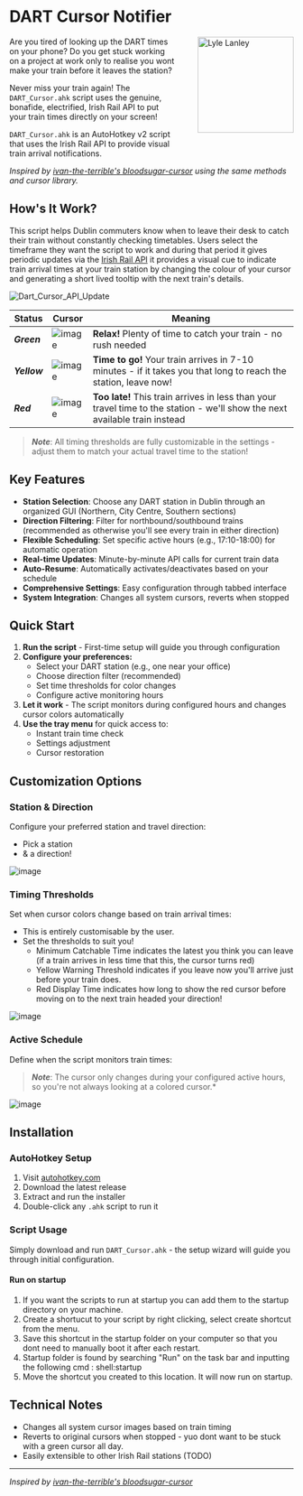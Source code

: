 # DART Cursor Notifier

<div align="left">
<img src="https://github.com/user-attachments/assets/70ecc62a-2056-403d-8a0a-ebeb2d82e827" alt="Lyle Lanley" width="170" align="right" style="margin-left: 40px; margin-bottom: 40px;"/>

Are you tired of looking up the DART times on your phone? Do you get stuck working on a project at work only to realise you wont make your train before it leaves the station?

Never miss your train again! The `DART_Cursor.ahk` script uses the genuine, bonafide, electrified, Irish Rail API to put your train times directly on your screen! 

`DART_Cursor.ahk` is an AutoHotkey v2 script that uses the Irish Rail API to provide visual train arrival notifications.

</div>

*Inspired by [ivan-the-terrible's bloodsugar-cursor](https://github.com/ivan-the-terrible/bloodsugar-cursor) using the same methods and cursor library.*

## How's It Work?

This script helps Dublin commuters know when to leave their desk to catch their train without constantly checking timetables. Users select the timeframe they want the script to work and during that period it gives periodic updates via the [Irish Rail API](https://api.irishrail.ie/realtime/) it provides a visual cue to indicate train arrival times at your train station by changing the colour of your cursor and generating a short lived tooltip with the next train's details. 

![Dart_Cursor_API_Update](https://github.com/user-attachments/assets/f3ae050a-828a-4461-85b3-474f06cf4064)

| Status | Cursor | Meaning |
|--------|---------|---------|
| ***Green*** | ![image](https://github.com/user-attachments/assets/0d4e52aa-705a-4e59-afb6-5bd1fe9648c8) | **Relax!** Plenty of time to catch your train - no rush needed |
| ***Yellow*** | ![image](https://github.com/user-attachments/assets/a47af124-a86a-40e4-8962-9e6e27298c1c) | **Time to go!** Your train arrives in 7-10 minutes - if it takes you that long to reach the station, leave now! |
| ***Red*** | ![image](https://github.com/user-attachments/assets/49026965-10dc-441a-bb4d-0547756dae46) | **Too late!** This train arrives in less than your travel time to the station - we'll show the next available train instead |

> ***Note***: All timing thresholds are fully customizable in the settings - adjust them to match your actual travel time to the station!

## Key Features

- **Station Selection**: Choose any DART station in Dublin through an organized GUI (Northern, City Centre, Southern sections)
- **Direction Filtering**: Filter for northbound/southbound trains (recommended as otherwise you'll see every train in either direction)
- **Flexible Scheduling**: Set specific active hours (e.g., 17:10-18:00) for automatic operation
- **Real-time Updates**: Minute-by-minute API calls for current train data
- **Auto-Resume**: Automatically activates/deactivates based on your schedule
- **Comprehensive Settings**: Easy configuration through tabbed interface
- **System Integration**: Changes all system cursors, reverts when stopped

## Quick Start

1. **Run the script** - First-time setup will guide you through configuration
2. **Configure your preferences:**
   - Select your DART station (e.g., one near your office)
   - Choose direction filter (recommended)
   - Set time thresholds for color changes
   - Configure active monitoring hours
3. **Let it work** - The script monitors during configured hours and changes cursor colors automatically
4. **Use the tray menu** for quick access to:
   - Instant train time check
   - Settings adjustment
   - Cursor restoration

## Customization Options
### Station & Direction
Configure your preferred station and travel direction:
- Pick a station
- & a direction! 

![image](https://github.com/user-attachments/assets/a3cfca46-e041-4126-822b-e57bbb070b84)

### Timing Thresholds
Set when cursor colors change based on train arrival times:
- This is entirely customisable by the user.
- Set the thresholds to suit you!
   - Minimum Catchable Time indicates the latest you think you can leave (if a train arrives in less time that this, the cursor turns red)
   - Yellow Warning Threshold indicates if you leave now you'll arrive just before your train does.
   - Red Display Time indicates how long to show the red cursor before moving on to the next train headed your direction! 

![image](https://github.com/user-attachments/assets/4072a7a4-7d95-4e64-b578-b3306b4aab5e)

### Active Schedule
Define when the script monitors train times:
> ***Note***: The cursor only changes during your configured active hours, so you're not always looking at a colored cursor.*

![image](https://github.com/user-attachments/assets/b49da87b-8e66-42ca-a8b1-fb638bc1d5d9)

## Installation

### AutoHotkey Setup
1. Visit [autohotkey.com](https://www.autohotkey.com)
2. Download the latest release
3. Extract and run the installer
4. Double-click any `.ahk` script to run it

### Script Usage
Simply download and run `DART_Cursor.ahk` - the setup wizard will guide you through initial configuration.

#### Run on startup 
1. If you want the scripts to run at startup you can add them to the startup directory on your machine.
2. Create a shortucut to your script by right clicking, select create shortcut from the menu.
4. Save this shortcut in the startup folder on your computer so that you dont need to manually boot it after each restart.
5. Startup folder is found by searching "Run" on the task bar and inputting the following cmd : shell:startup
6. Move the shortcut you created to this location. It will now run on startup. 

## Technical Notes
- Changes all system cursor images based on train timing
- Reverts to original cursors when stopped - yuo dont want to be stuck with a green cursor all day. 
- Easily extensible to other Irish Rail stations (TODO)

---
*Inspired by [ivan-the-terrible's bloodsugar-cursor](https://github.com/ivan-the-terrible/bloodsugar-cursor)*

